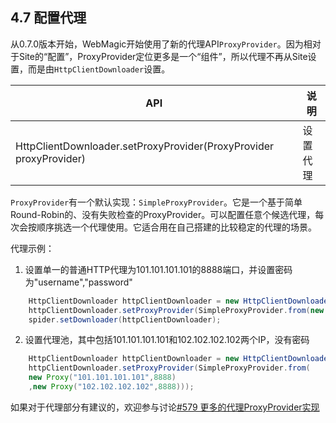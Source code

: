 ## 4.7 配置代理

从0.7.0版本开始，WebMagic开始使用了新的代理API`ProxyProvider`。因为相对于Site的“配置”，ProxyProvider定位更多是一个“组件”，所以代理不再从Site设置，而是由`HttpClientDownloader`设置。


| API	| 说明 |
| -------- | ------- | 
| HttpClientDownloader.setProxyProvider(ProxyProvider proxyProvider)| 设置代理|

`ProxyProvider`有一个默认实现：`SimpleProxyProvider`。它是一个基于简单Round-Robin的、没有失败检查的ProxyProvider。可以配置任意个候选代理，每次会按顺序挑选一个代理使用。它适合用在自己搭建的比较稳定的代理的场景。

代理示例：

1. 设置单一的普通HTTP代理为101.101.101.101的8888端口，并设置密码为"username","password"

```java
	HttpClientDownloader httpClientDownloader = new HttpClientDownloader();
	httpClientDownloader.setProxyProvider(SimpleProxyProvider.from(new Proxy("101.101.101.101",8888,"username","password")));
	spider.setDownloader(httpClientDownloader);
```

2. 设置代理池，其中包括101.101.101.101和102.102.102.102两个IP，没有密码

```java
	HttpClientDownloader httpClientDownloader = new HttpClientDownloader();
	httpClientDownloader.setProxyProvider(SimpleProxyProvider.from(
	new Proxy("101.101.101.101",8888)
	,new Proxy("102.102.102.102",8888)));
```

如果对于代理部分有建议的，欢迎参与讨论[#579 更多的代理ProxyProvider实现](https://github.com/code4craft/webmagic/issues/579)